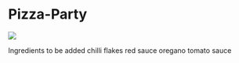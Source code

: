 # Pizza-Party

<img src = "https://img.freepik.com/free-photo/freshly-italian-pizza-with-mozzarella-cheese-slice-generative-ai_188544-12347.jpg">

Ingredients to be added
chilli flakes
red sauce
oregano
tomato sauce
